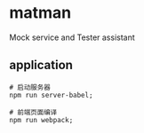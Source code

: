 # matman
Mock service and Tester assistant

## application

```
# 启动服务器
npm run server-babel;

# 前端页面编译
npm run webpack;
```
